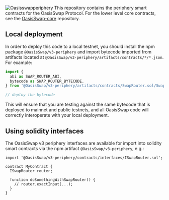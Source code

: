 ![Oasisswapperiphery](https://github.com/OasisSwap/OasisSwap-Periphery/blob/master/OasisswapPeriphery.jpg) 
This repository contains the periphery smart contracts for the OasisSwap Protocol.
For the lower level core contracts, see the [OasisSwap-core](https://github.com/OasisSwap/OasisSwap-core)
repository.

## Local deployment

In order to deploy this code to a local testnet, you should install the npm package
`@OasisSwap/v3-periphery`
and import bytecode imported from artifacts located at
`@OasisSwap/v3-periphery/artifacts/contracts/*/*.json`.
For example:

```typescript
import {
  abi as SWAP_ROUTER_ABI,
  bytecode as SWAP_ROUTER_BYTECODE,
} from '@OasisSwap/v3-periphery/artifacts/contracts/SwapRouter.sol/SwapRouter.json'

// deploy the bytecode
```

This will ensure that you are testing against the same bytecode that is deployed to
mainnet and public testnets, and all OasisSwap code will correctly interoperate with
your local deployment.

## Using solidity interfaces

The OasisSwap v3 periphery interfaces are available for import into solidity smart contracts
via the npm artifact `@OasisSwap/v3-periphery`, e.g.:

```solidity
import '@OasisSwap/v3-periphery/contracts/interfaces/ISwapRouter.sol';

contract MyContract {
  ISwapRouter router;

  function doSomethingWithSwapRouter() {
    // router.exactInput(...);
  }
}

```
